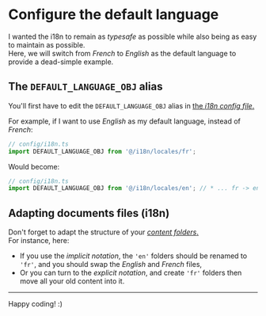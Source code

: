 # Configure the default language

I wanted the i18n to remain as _typesafe_ as possible while also being as easy to maintain as possible.  
Here, we will switch from _French_ to _English_ as the default language to provide a dead-simple example.

## The `DEFAULT_LANGUAGE_OBJ` alias

You'll first have to edit the `DEFAULT_LANGUAGE_OBJ` alias in [the _i18n config file_.](/interop/config/i18n.ts)

For example, if I want to use _English_ as my default language, instead of _French_:

```ts
// config/i18n.ts
import DEFAULT_LANGUAGE_OBJ from '@/i18n/locales/fr';
```

Would become:

```ts
// config/i18n.ts
import DEFAULT_LANGUAGE_OBJ from '@/i18n/locales/en'; // * ... fr -> en
```

## Adapting documents files (i18n)

Don't forget to adapt the structure of your [_content folders_.](/content)  
For instance, here:

- If you use the _implicit notation_, the `'en'` folders should be renamed to `'fr'`, and you should swap the _English_ and _French_ files,
- Or you can turn to the _explicit notation_, and create `'fr'` folders then move all your old content into it.

---

Happy coding! :)
